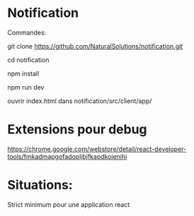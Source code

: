 # Notification

Commandes:

git clone https://github.com/NaturalSolutions/notification.git


cd notification

npm install

npm run dev

ouvrir index.html dans notification/src/client/app/

# Extensions pour debug
https://chrome.google.com/webstore/detail/react-developer-tools/fmkadmapgofadopljbjfkapdkoienihi

# Situations:

Strict minimum pour une application react

